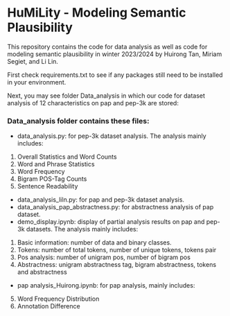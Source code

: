 # HuMiLity - Modeling Semantic Plausibility

This repository contains the code for data analysis as well as code for modeling semantic plausibility in winter 2023/2024 by Huirong Tan, Miriam Segiet, and Li Lin.

First check requirements.txt to see if any packages still need to be installed in your environment.

Next, you may see folder Data_analysis in which our code for dataset analysis of 12 characteristics on pap and pep-3k are stored: 

### Data_analysis folder contains these files:
* data_analysis.py: for pep-3k dataset analysis. The analysis mainly includes:

1. Overall Statistics and Word Counts
2. Word and Phrase Statistics
3. Word Frequency
4. Bigram POS-Tag Counts
5. Sentence Readability

* data_analysis_liln.py: for pap and pep-3k dataset analysis.
* data_analysis_pap_abstractness.py: for abstractness analysis of pap dataset.
* demo_display.ipynb: display of partial analysis results on pap and pep-3k datasets. The analysis mainly includes:
1. Basic information: number of data and binary classes.
2. Tokens: number of total tokens, number of unique tokens, tokens pair
3. Pos analysis: number of unigram pos, number of bigram pos
4. Abstractness: unigram abstractness tag, bigram abstractness, tokens and abstractness

* pap analysis_Huirong.ipynb: for pap analysis, mainly includes:
5.  Word Frequency Distribution
6. Annotation Difference


